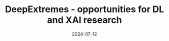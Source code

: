 ---
title: "DeepExtremes - opportunities for DL and XAI research"
date: "2024-07-12"
speaker: "Óscar Pellicer"
affiliation: "University of Valencia"
link: ""
img: "06_ISP_Oscar.webp"
---